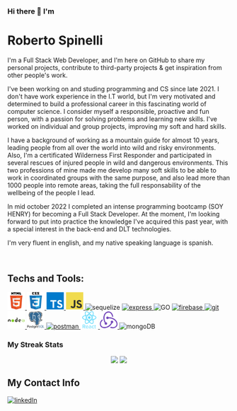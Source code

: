 ### Hi there 👋 I'm <h1> Roberto Spinelli </h1>

<!--
**RobTangle/RobTangle** is a ✨ _special_ ✨ repository because its `README.md` (this file) appears on your GitHub profile.

Here are some ideas to get you started:

- 🔭 I’m currently working on ...
- 🌱 I’m currently learning ...
- 👯 I’m looking to collaborate on ...
- 🤔 I’m looking for help with ...
- 💬 Ask me about ...
- 📫 How to reach me: ...
- 😄 Pronouns: ...
- ⚡ Fun fact: ...
-->

<p>I'm a Full Stack Web Developer, and I'm here on GitHub to share my personal projects, contribute to third-party projects & get inspiration from other people's work.

I've been working on and studing programming and CS since late 2021. I don't have work experience in the I.T world, but I'm very motivated and determined to build a professional career in this fascinating world of computer science. I consider myself a responsible, proactive and fun person, with a passion for solving problems and learning new skills. I've worked on individual and group projects, improving my soft and hard skills.

I have a background of working as a mountain guide for almost 10 years, leading people from all over the world into wild and risky environments. Also, I'm a certificated Wilderness First Responder and participated in several rescues of injured people in wild and dangerous environments. This two professions of mine made me develop many soft skills to be able to work in coordinated groups with the same purpose, and also lead more than 1000 people into remote areas, taking the full responsability of the wellbeing of the people I lead.

In mid october 2022 I completed an intense programming bootcamp (SOY HENRY) for becoming a Full Stack Developer.
At the moment, I'm looking forward to put into practice the knowledge I've acquired this past year, with a special interest in the back-end and DLT technologies.

I'm very fluent in english, and my native speaking language is spanish.

</p>

<br>

#### <h2 align="left">Techs and Tools:</h2>

<p align="left"> 
    <a href="https://www.w3.org/html/" target="_blank"> <img src="https://raw.githubusercontent.com/devicons/devicon/master/icons/html5/html5-original-wordmark.svg" alt="html5" width="40" height="40"/> </a> 
    <a href="https://www.w3schools.com/css/" target="_blank"> <img src="https://raw.githubusercontent.com/devicons/devicon/master/icons/css3/css3-original-wordmark.svg" alt="css3" width="40" height="40"/> </a> 
       <a href="https://www.typescriptlang.org/" target="_blank"> <img src="https://raw.githubusercontent.com/devicons/devicon/master/icons/typescript/typescript-original.svg" alt="typescript" width="40" height="40"/> </a> 
    <a href="https://developer.mozilla.org/en-US/docs/Web/JavaScript" target="_blank"> <img src="https://raw.githubusercontent.com/devicons/devicon/master/icons/javascript/javascript-original.svg" alt="javascript" width="40" height="40"/> </a> 
    <img src="https://cdn.jsdelivr.net/gh/devicons/devicon/icons/sequelize/sequelize-original.svg" alt="sequelize" width="40" height="40"/>
    <a href="https://expressjs.com" target="_blank"><img src="https://cdn.jsdelivr.net/gh/devicons/devicon/icons/express/express-original.svg" alt="express" width="40" height="40" /> </a>
    <!-- <img src="https://cdn.jsdelivr.net/gh/devicons/devicon/icons/express/express-original-wordmark.svg" alt="express" width="40" height="40" background-color="white"/>
    <a href="https://expressjs.com" target="_blank"> <img src="https://raw.githubusercontent.com/devicons/devicon/master/icons/express/express-original-wordmark.svg" alt="express" width="40" height="40"/> </a>  -->
    <img src="https://cdn.jsdelivr.net/gh/devicons/devicon/icons/go/go-original-wordmark.svg" alt="GO" width="40" height="40" />
    <a href="https://firebase.google.com/" target="_blank"> <img src="https://www.vectorlogo.zone/logos/firebase/firebase-icon.svg" alt="firebase" width="40" height="40"/> </a> 
    <a href="https://git-scm.com/" target="_blank"> <img src="https://www.vectorlogo.zone/logos/git-scm/git-scm-icon.svg" alt="git" width="40" height="40"/> </a> 
<a href="https://nodejs.org" target="_blank"> <img src="https://raw.githubusercontent.com/devicons/devicon/master/icons/nodejs/nodejs-original-wordmark.svg" alt="nodejs" width="40" height="40"/> </a> 
<a href="https://www.postgresql.org" target="_blank"> <img src="https://raw.githubusercontent.com/devicons/devicon/master/icons/postgresql/postgresql-original-wordmark.svg" alt="postgresql" width="40" height="40"/> </a> 
<a href="https://postman.com" target="_blank"> <img src="https://www.vectorlogo.zone/logos/getpostman/getpostman-icon.svg" alt="postman" width="40" height="40"/> </a> 
<a href="https://reactjs.org/" target="_blank"> <img src="https://raw.githubusercontent.com/devicons/devicon/master/icons/react/react-original-wordmark.svg" alt="react" width="40" height="40"/> </a> 
<a href="https://redux.js.org" target="_blank"> <img src="https://raw.githubusercontent.com/devicons/devicon/master/icons/redux/redux-original.svg" alt="redux" width="40" height="40"/> </a>
<img src="https://cdn.jsdelivr.net/gh/devicons/devicon/icons/mongodb/mongodb-original-wordmark.svg" alt="mongoDB" width="40" height="40"/>
</p>

### My Streak Stats

<p align="center">

  <img src="https://github-readme-stats.vercel.app/api?username=RobTangle&hide=stars&show_icons=true&theme=dracula&line_height=40">
  <img src="https://github-readme-stats.vercel.app/api/top-langs/?username=RobTangle&count_private=true&theme=dracula">

<br>

### <h2> My Contact Info </h2>

<a href="https://linkedin.com/in/roberto-augusto-spinelli-980740244" target="_blank"> <img src="https://cdn.jsdelivr.net/gh/devicons/devicon/icons/linkedin/linkedin-original.svg" alt="linkedIn" width="40" height="40"/> </a>
